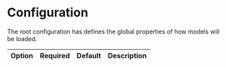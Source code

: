 # Configuration
The root configuration has defines the global properties of how models will be loaded.

| Option | Required | Default | Description |
| ------ | -------- | ------- | ----------- |